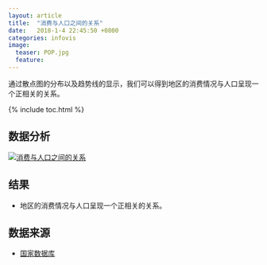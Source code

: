 ```yaml
---
layout: article
title:  "消费与人口之间的关系"
date:   2018-1-4 22:45:50 +0800
categories: infovis
image:
  teaser: POP.jpg
  feature: 
---
```

通过散点图的分布以及趋势线的显示，我们可以得到地区的消费情况与人口呈现一个正相关的关系。

{% include toc.html %}


## 数据分析
<div class='tableauPlaceholder' id='viz1515306823108' style='position: relative'>
     <noscript><a href='#'><img alt='消费与人口之间的关系 ' src='https:&#47;&#47;public.tableau.com&#47;static&#47;images&#47;2_&#47;2_2365&#47;sheet0&#47;1_rss.png' style='border: none' />
     </a></noscript><object class='tableauViz'  style='display:none;'><param name='host_url' value='https%3A%2F%2Fpublic.tableau.com%2F' /> <param name='embed_code_version' value='3' /> <param name='site_root' value='' /><param name='name' value='2_2365&#47;sheet0' /><param name='tabs' value='no' /><param name='toolbar' value='yes' /><param name='static_image' value='https:&#47;&#47;public.tableau.com&#47;static&#47;images&#47;2_&#47;2_2365&#47;sheet0&#47;1.png' /> <param name='animate_transition' value='yes' /><param name='display_static_image' value='yes' /><param name='display_spinner' value='yes' /><param name='display_overlay' value='yes' /><param name='display_count' value='yes' /><param name='filter' value='publish=yes' />
     </object>
</div>                
<script type='text/javascript'>                    var divElement = document.getElementById('viz1515306823108');                    var vizElement = divElement.getElementsByTagName('object')[0];                    vizElement.style.width='800px';vizElement.style.height='827px';                    var scriptElement = document.createElement('script');                    scriptElement.src = 'https://public.tableau.com/javascripts/api/viz_v1.js';                    vizElement.parentNode.insertBefore(scriptElement, vizElement);                
</script>

## 结果
* 地区的消费情况与人口呈现一个正相关的关系。


## 数据来源
* [国家数据库](http://data.stats.gov.cn/easyquery.htm?cn=C01)







